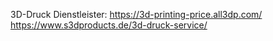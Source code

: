 3D-Druck Dienstleister:
https://3d-printing-price.all3dp.com/
https://www.s3dproducts.de/3d-druck-service/
